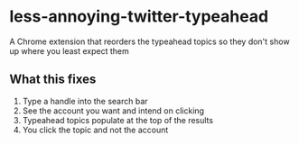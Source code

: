 # less-annoying-twitter-typeahead

A Chrome extension that reorders the typeahead topics so they don't
show up where you least expect them

## What this fixes

1. Type a handle into the search bar
1. See the account you want and intend on clicking
1. Typeahead topics populate at the top of the results
1. You click the topic and not the account

